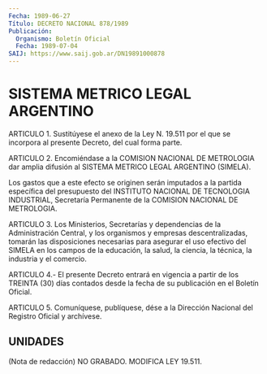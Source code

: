 ```yaml
---
Fecha: 1989-06-27
Título: DECRETO NACIONAL 878/1989
Publicación:
  Organismo: Boletín Oficial
  Fecha: 1989-07-04
SAIJ: https://www.saij.gob.ar/DN19891000878
---
```

# SISTEMA METRICO LEGAL ARGENTINO

<a id="1"></a>
ARTICULO 1. Sustitúyese el anexo de la Ley N. 19.511 por el que se incorpora al presente Decreto, del cual forma parte.

<a id="2"></a>
ARTICULO  2. Encomiéndase a la COMISION NACIONAL DE METROLOGIA dar amplia difusión  al  SISTEMA  METRICO LEGAL ARGENTINO (SIMELA).

Los  gastos  que a este efecto se originen  serán  imputados  a  la partida  específica  del  presupuesto  del  INSTITUTO  NACIONAL  DE TECNOLOGIA    INDUSTRIAL,  Secretaría  Permanente  de  la  COMISION NACIONAL DE METROLOGIA.

<a id="3"></a>
ARTICULO  3. Los Ministerios, Secretarías y dependencias de la Administración Central, y los organismos y empresas descentralizadas,    tomarán   las  disposiciones  necesarias  para asegurar el uso efectivo del SIMELA  en los campos de la educación, la  salud,  la  ciencia, la técnica, la industria  y  el  comercio.

<a id="4"></a>
ARTICULO  4.- El presente Decreto entrará en vigencia a partir de los TREINTA (30)  días contados desde la fecha de su publicación en el Boletín Oficial.

<a id="5"></a>
ARTICULO  5.  Comuníquese,  publíquese,  dése  a  la Dirección Nacional del Registro Oficial y archívese.

## UNIDADES

<a id="1"></a>
(Nota de redacción) NO GRABADO. MODIFICA LEY 19.511.